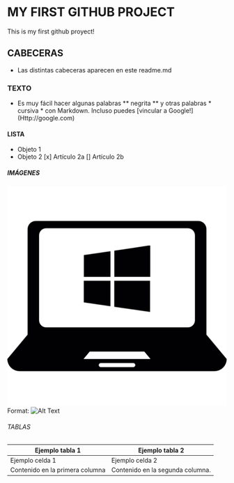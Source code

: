 # MY FIRST GITHUB PROJECT
This is my first github proyect!

## CABECERAS
* Las distintas cabeceras aparecen en este readme.md

### TEXTO 
* Es muy fácil hacer algunas palabras ** negrita ** y otras palabras * cursiva * con Markdown. Incluso puedes [vincular a Google!] (Http://google.com)

#### LISTA
* Objeto 1
* Objeto 2
  [x] Artículo 2a
  [] Artículo 2b
  
##### IMÁGENES
![pc logo](/Tema1/22831.png)
Format: ![Alt Text](url)

###### TABLAS
Ejemplo tabla 1 | Ejemplo tabla 2
------------ | -------------
Ejemplo celda 1 | Ejemplo celda 2
Contenido en la primera columna | Contenido en la segunda columna.
